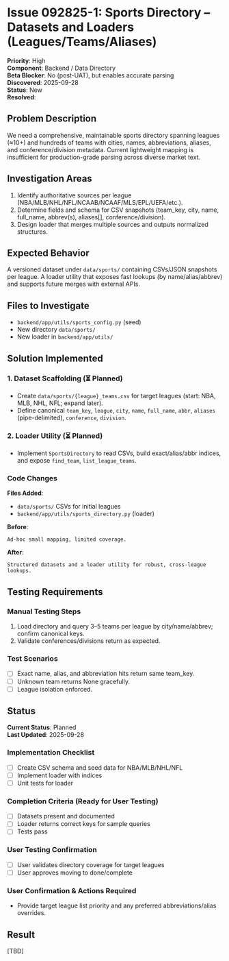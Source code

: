 # Issue 092825-1: Sports Directory – Datasets and Loaders (Leagues/Teams/Aliases)

**Priority**: High  
**Component**: Backend / Data Directory  
**Beta Blocker**: No (post-UAT), but enables accurate parsing  
**Discovered**: 2025-09-28  
**Status**: New  
**Resolved**: 

## Problem Description

We need a comprehensive, maintainable sports directory spanning leagues (≈10+) and hundreds of teams with cities, names, abbreviations, aliases, and conference/division metadata. Current lightweight mapping is insufficient for production-grade parsing across diverse market text.

## Investigation Areas

1. Identify authoritative sources per league (NBA/MLB/NHL/NFL/NCAAB/NCAAF/MLS/EPL/UEFA/etc.).  
2. Determine fields and schema for CSV snapshots (team_key, city, name, full_name, abbrev(s), aliases[], conference/division).  
3. Design loader that merges multiple sources and outputs normalized structures.

## Expected Behavior

A versioned dataset under `data/sports/` containing CSVs/JSON snapshots per league. A loader utility that exposes fast lookups (by name/alias/abbrev) and supports future merges with external APIs.

## Files to Investigate

- `backend/app/utils/sports_config.py` (seed)  
- New directory `data/sports/`  
- New loader in `backend/app/utils/`

## Solution Implemented

### 1. Dataset Scaffolding (⏳ Planned)
- Create `data/sports/{league}_teams.csv` for target leagues (start: NBA, MLB, NHL, NFL; expand later).  
- Define canonical `team_key`, `league`, `city`, `name`, `full_name`, `abbr`, `aliases` (pipe-delimited), `conference`, `division`.

### 2. Loader Utility (⏳ Planned)
- Implement `SportsDirectory` to read CSVs, build exact/alias/abbr indices, and expose `find_team`, `list_league_teams`.

### Code Changes

**Files Added**:  
- `data/sports/` CSVs for initial leagues  
- `backend/app/utils/sports_directory.py` (loader)

**Before**:
```text
Ad-hoc small mapping, limited coverage.
```

**After**:
```text
Structured datasets and a loader utility for robust, cross-league lookups.
```

## Testing Requirements

### Manual Testing Steps
1. Load directory and query 3–5 teams per league by city/name/abbrev; confirm canonical keys.  
2. Validate conferences/divisions return as expected.

### Test Scenarios
- [ ] Exact name, alias, and abbreviation hits return same team_key.  
- [ ] Unknown team returns None gracefully.  
- [ ] League isolation enforced.

## Status

**Current Status**: Planned  
**Last Updated**: 2025-09-28

### Implementation Checklist
- [ ] Create CSV schema and seed data for NBA/MLB/NHL/NFL  
- [ ] Implement loader with indices  
- [ ] Unit tests for loader

### Completion Criteria (Ready for User Testing)
- [ ] Datasets present and documented  
- [ ] Loader returns correct keys for sample queries  
- [ ] Tests pass

### User Testing Confirmation
- [ ] User validates directory coverage for target leagues  
- [ ] User approves moving to done/complete

### User Confirmation & Actions Required
- Provide target league list priority and any preferred abbreviations/alias overrides.

## Result

[TBD]

